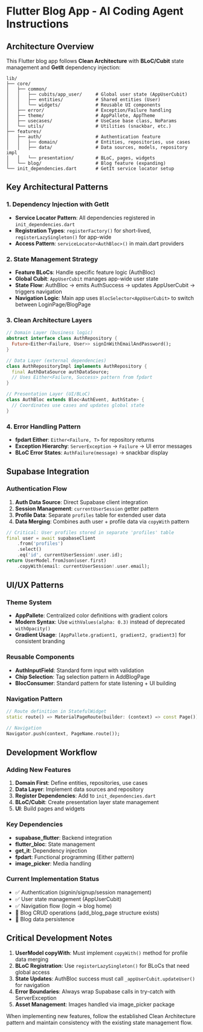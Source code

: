# Flutter Blog App - AI Coding Agent Instructions

## Architecture Overview

This Flutter blog app follows **Clean Architecture** with **BLoC/Cubit** state management and **GetIt** dependency injection:

```
lib/
├── core/
│   ├── common/
│   │   ├── cubits/app_user/     # Global user state (AppUserCubit)
│   │   ├── entities/            # Shared entities (User)
│   │   └── widgets/             # Reusable UI components
│   ├── error/                   # Exception/Failure handling
│   ├── theme/                   # AppPallete, AppTheme
│   ├── usecases/                # UseCase base class, NoParams
│   └── utils/                   # Utilities (snackbar, etc.)
├── features/
│   ├── auth/                    # Authentication feature
│   │   ├── domain/              # Entities, repositories, use cases
│   │   ├── data/                # Data sources, models, repository impl
│   │   └── presentation/        # BLoC, pages, widgets
│   └── blog/                    # Blog feature (expanding)
└── init_dependencies.dart       # GetIt service locator setup
```

## Key Architectural Patterns

### 1. Dependency Injection with GetIt

- **Service Locator Pattern**: All dependencies registered in `init_dependencies.dart`
- **Registration Types**: `registerFactory()` for short-lived, `registerLazySingleton()` for app-wide
- **Access Pattern**: `serviceLocator<AuthBloc>()` in main.dart providers

### 2. State Management Strategy

- **Feature BLoCs**: Handle specific feature logic (AuthBloc)
- **Global Cubit**: `AppUserCubit` manages app-wide user state
- **State Flow**: AuthBloc → emits AuthSuccess → updates AppUserCubit → triggers navigation
- **Navigation Logic**: Main app uses `BlocSelector<AppUserCubit>` to switch between LoginPage/BlogPage

### 3. Clean Architecture Layers

```dart
// Domain Layer (business logic)
abstract interface class AuthRepository {
  Future<Either<Failure, User>> signInWithEmailAndPassword();
}

// Data Layer (external dependencies)
class AuthRepositoryImpl implements AuthRepository {
  final AuthDataSource authDataSource;
  // Uses Either<Failure, Success> pattern from fpdart
}

// Presentation Layer (UI/BLoC)
class AuthBloc extends Bloc<AuthEvent, AuthState> {
  // Coordinates use cases and updates global state
}
```

### 4. Error Handling Pattern

- **fpdart Either**: `Either<Failure, T>` for repository returns
- **Exception Hierarchy**: `ServerException` → `Failure` → UI error messages
- **BLoC Error States**: `AuthFailure(message)` → snackbar display

## Supabase Integration

### Authentication Flow

1. **Auth Data Source**: Direct Supabase client integration
2. **Session Management**: `currentUserSession` getter pattern
3. **Profile Data**: Separate `profiles` table for extended user data
4. **Data Merging**: Combines auth user + profile data via `copyWith` pattern

```dart
// Critical: User profiles stored in separate 'profiles' table
final user = await supabaseClient
    .from('profiles')
    .select()
    .eq('id', currentUserSession!.user.id);
return UserModel.fromJson(user.first)
    .copyWith(email: currentUserSession!.user.email);
```

## UI/UX Patterns

### Theme System

- **AppPallete**: Centralized color definitions with gradient colors
- **Modern Syntax**: Use `withValues(alpha: 0.3)` instead of deprecated `withOpacity()`
- **Gradient Usage**: `[AppPallete.gradient1, gradient2, gradient3]` for consistent branding

### Reusable Components

- **AuthInputField**: Standard form input with validation
- **Chip Selection**: Tag selection pattern in AddBlogPage
- **BlocConsumer**: Standard pattern for state listening + UI building

### Navigation Pattern

```dart
// Route definition in StatefulWidget
static route() => MaterialPageRoute(builder: (context) => const Page());

// Navigation
Navigator.push(context, PageName.route());
```

## Development Workflow

### Adding New Features

1. **Domain First**: Define entities, repositories, use cases
2. **Data Layer**: Implement data sources and repository
3. **Register Dependencies**: Add to `init_dependencies.dart`
4. **BLoC/Cubit**: Create presentation layer state management
5. **UI**: Build pages and widgets

### Key Dependencies

- **supabase_flutter**: Backend integration
- **flutter_bloc**: State management
- **get_it**: Dependency injection
- **fpdart**: Functional programming (Either pattern)
- **image_picker**: Media handling

### Current Implementation Status

- ✅ Authentication (signin/signup/session management)
- ✅ User state management (AppUserCubit)
- ✅ Navigation flow (login → blog home)
- 🚧 Blog CRUD operations (add_blog_page structure exists)
- 🚧 Blog data persistence

## Critical Development Notes

1. **UserModel copyWith**: Must implement `copyWith()` method for profile data merging
2. **BLoC Registration**: Use `registerLazySingleton()` for BLoCs that need global access
3. **State Updates**: AuthBloc success must call `_appUserCubit.updateUser()` for navigation
4. **Error Boundaries**: Always wrap Supabase calls in try-catch with ServerException
5. **Asset Management**: Images handled via image_picker package

When implementing new features, follow the established Clean Architecture pattern and maintain consistency with the existing state management flow.
